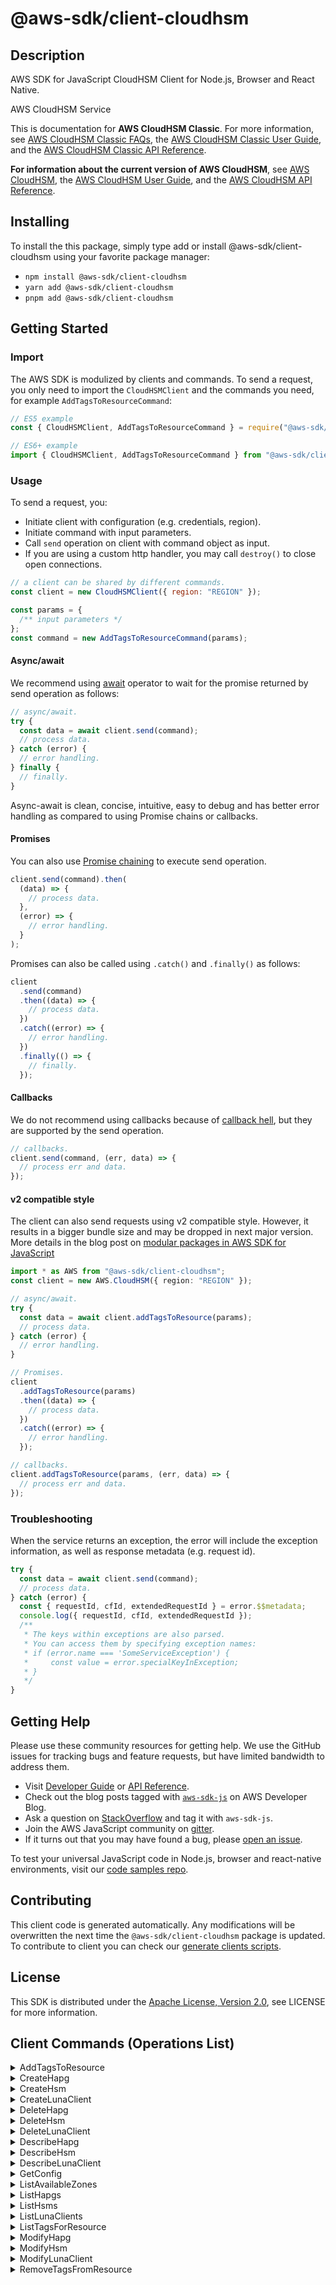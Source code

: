 <!-- generated file, do not edit directly -->

# @aws-sdk/client-cloudhsm

## Description

AWS SDK for JavaScript CloudHSM Client for Node.js, Browser and React Native.

<fullname>AWS CloudHSM Service</fullname>

<p>This is documentation for <b>AWS CloudHSM Classic</b>. For
more information, see <a href="http://aws.amazon.com/cloudhsm/faqs-classic/">AWS CloudHSM
Classic FAQs</a>, the <a href="https://docs.aws.amazon.com/cloudhsm/classic/userguide/">AWS
CloudHSM Classic User Guide</a>, and the <a href="https://docs.aws.amazon.com/cloudhsm/classic/APIReference/">AWS CloudHSM Classic API Reference</a>.</p>
<p>
<b>For information about the current version of AWS
CloudHSM</b>, see <a href="http://aws.amazon.com/cloudhsm/">AWS CloudHSM</a>, the
<a href="https://docs.aws.amazon.com/cloudhsm/latest/userguide/">AWS CloudHSM User Guide</a>,
and the <a href="https://docs.aws.amazon.com/cloudhsm/latest/APIReference/">AWS CloudHSM API
Reference</a>.</p>

## Installing

To install the this package, simply type add or install @aws-sdk/client-cloudhsm
using your favorite package manager:

- `npm install @aws-sdk/client-cloudhsm`
- `yarn add @aws-sdk/client-cloudhsm`
- `pnpm add @aws-sdk/client-cloudhsm`

## Getting Started

### Import

The AWS SDK is modulized by clients and commands.
To send a request, you only need to import the `CloudHSMClient` and
the commands you need, for example `AddTagsToResourceCommand`:

```js
// ES5 example
const { CloudHSMClient, AddTagsToResourceCommand } = require("@aws-sdk/client-cloudhsm");
```

```ts
// ES6+ example
import { CloudHSMClient, AddTagsToResourceCommand } from "@aws-sdk/client-cloudhsm";
```

### Usage

To send a request, you:

- Initiate client with configuration (e.g. credentials, region).
- Initiate command with input parameters.
- Call `send` operation on client with command object as input.
- If you are using a custom http handler, you may call `destroy()` to close open connections.

```js
// a client can be shared by different commands.
const client = new CloudHSMClient({ region: "REGION" });

const params = {
  /** input parameters */
};
const command = new AddTagsToResourceCommand(params);
```

#### Async/await

We recommend using [await](https://developer.mozilla.org/en-US/docs/Web/JavaScript/Reference/Operators/await)
operator to wait for the promise returned by send operation as follows:

```js
// async/await.
try {
  const data = await client.send(command);
  // process data.
} catch (error) {
  // error handling.
} finally {
  // finally.
}
```

Async-await is clean, concise, intuitive, easy to debug and has better error handling
as compared to using Promise chains or callbacks.

#### Promises

You can also use [Promise chaining](https://developer.mozilla.org/en-US/docs/Web/JavaScript/Guide/Using_promises#chaining)
to execute send operation.

```js
client.send(command).then(
  (data) => {
    // process data.
  },
  (error) => {
    // error handling.
  }
);
```

Promises can also be called using `.catch()` and `.finally()` as follows:

```js
client
  .send(command)
  .then((data) => {
    // process data.
  })
  .catch((error) => {
    // error handling.
  })
  .finally(() => {
    // finally.
  });
```

#### Callbacks

We do not recommend using callbacks because of [callback hell](http://callbackhell.com/),
but they are supported by the send operation.

```js
// callbacks.
client.send(command, (err, data) => {
  // process err and data.
});
```

#### v2 compatible style

The client can also send requests using v2 compatible style.
However, it results in a bigger bundle size and may be dropped in next major version. More details in the blog post
on [modular packages in AWS SDK for JavaScript](https://aws.amazon.com/blogs/developer/modular-packages-in-aws-sdk-for-javascript/)

```ts
import * as AWS from "@aws-sdk/client-cloudhsm";
const client = new AWS.CloudHSM({ region: "REGION" });

// async/await.
try {
  const data = await client.addTagsToResource(params);
  // process data.
} catch (error) {
  // error handling.
}

// Promises.
client
  .addTagsToResource(params)
  .then((data) => {
    // process data.
  })
  .catch((error) => {
    // error handling.
  });

// callbacks.
client.addTagsToResource(params, (err, data) => {
  // process err and data.
});
```

### Troubleshooting

When the service returns an exception, the error will include the exception information,
as well as response metadata (e.g. request id).

```js
try {
  const data = await client.send(command);
  // process data.
} catch (error) {
  const { requestId, cfId, extendedRequestId } = error.$$metadata;
  console.log({ requestId, cfId, extendedRequestId });
  /**
   * The keys within exceptions are also parsed.
   * You can access them by specifying exception names:
   * if (error.name === 'SomeServiceException') {
   *     const value = error.specialKeyInException;
   * }
   */
}
```

## Getting Help

Please use these community resources for getting help.
We use the GitHub issues for tracking bugs and feature requests, but have limited bandwidth to address them.

- Visit [Developer Guide](https://docs.aws.amazon.com/sdk-for-javascript/v3/developer-guide/welcome.html)
  or [API Reference](https://docs.aws.amazon.com/AWSJavaScriptSDK/v3/latest/index.html).
- Check out the blog posts tagged with [`aws-sdk-js`](https://aws.amazon.com/blogs/developer/tag/aws-sdk-js/)
  on AWS Developer Blog.
- Ask a question on [StackOverflow](https://stackoverflow.com/questions/tagged/aws-sdk-js) and tag it with `aws-sdk-js`.
- Join the AWS JavaScript community on [gitter](https://gitter.im/aws/aws-sdk-js-v3).
- If it turns out that you may have found a bug, please [open an issue](https://github.com/aws/aws-sdk-js-v3/issues/new/choose).

To test your universal JavaScript code in Node.js, browser and react-native environments,
visit our [code samples repo](https://github.com/aws-samples/aws-sdk-js-tests).

## Contributing

This client code is generated automatically. Any modifications will be overwritten the next time the `@aws-sdk/client-cloudhsm` package is updated.
To contribute to client you can check our [generate clients scripts](https://github.com/aws/aws-sdk-js-v3/tree/main/scripts/generate-clients).

## License

This SDK is distributed under the
[Apache License, Version 2.0](http://www.apache.org/licenses/LICENSE-2.0),
see LICENSE for more information.

## Client Commands (Operations List)

<details>
<summary>
AddTagsToResource
</summary>

[Command API Reference](https://docs.aws.amazon.com/AWSJavaScriptSDK/v3/latest/clients/client-cloudhsm/classes/addtagstoresourcecommand.html) / [Input](https://docs.aws.amazon.com/AWSJavaScriptSDK/v3/latest/clients/client-cloudhsm/interfaces/addtagstoresourcecommandinput.html) / [Output](https://docs.aws.amazon.com/AWSJavaScriptSDK/v3/latest/clients/client-cloudhsm/interfaces/addtagstoresourcecommandoutput.html)

</details>
<details>
<summary>
CreateHapg
</summary>

[Command API Reference](https://docs.aws.amazon.com/AWSJavaScriptSDK/v3/latest/clients/client-cloudhsm/classes/createhapgcommand.html) / [Input](https://docs.aws.amazon.com/AWSJavaScriptSDK/v3/latest/clients/client-cloudhsm/interfaces/createhapgcommandinput.html) / [Output](https://docs.aws.amazon.com/AWSJavaScriptSDK/v3/latest/clients/client-cloudhsm/interfaces/createhapgcommandoutput.html)

</details>
<details>
<summary>
CreateHsm
</summary>

[Command API Reference](https://docs.aws.amazon.com/AWSJavaScriptSDK/v3/latest/clients/client-cloudhsm/classes/createhsmcommand.html) / [Input](https://docs.aws.amazon.com/AWSJavaScriptSDK/v3/latest/clients/client-cloudhsm/interfaces/createhsmcommandinput.html) / [Output](https://docs.aws.amazon.com/AWSJavaScriptSDK/v3/latest/clients/client-cloudhsm/interfaces/createhsmcommandoutput.html)

</details>
<details>
<summary>
CreateLunaClient
</summary>

[Command API Reference](https://docs.aws.amazon.com/AWSJavaScriptSDK/v3/latest/clients/client-cloudhsm/classes/createlunaclientcommand.html) / [Input](https://docs.aws.amazon.com/AWSJavaScriptSDK/v3/latest/clients/client-cloudhsm/interfaces/createlunaclientcommandinput.html) / [Output](https://docs.aws.amazon.com/AWSJavaScriptSDK/v3/latest/clients/client-cloudhsm/interfaces/createlunaclientcommandoutput.html)

</details>
<details>
<summary>
DeleteHapg
</summary>

[Command API Reference](https://docs.aws.amazon.com/AWSJavaScriptSDK/v3/latest/clients/client-cloudhsm/classes/deletehapgcommand.html) / [Input](https://docs.aws.amazon.com/AWSJavaScriptSDK/v3/latest/clients/client-cloudhsm/interfaces/deletehapgcommandinput.html) / [Output](https://docs.aws.amazon.com/AWSJavaScriptSDK/v3/latest/clients/client-cloudhsm/interfaces/deletehapgcommandoutput.html)

</details>
<details>
<summary>
DeleteHsm
</summary>

[Command API Reference](https://docs.aws.amazon.com/AWSJavaScriptSDK/v3/latest/clients/client-cloudhsm/classes/deletehsmcommand.html) / [Input](https://docs.aws.amazon.com/AWSJavaScriptSDK/v3/latest/clients/client-cloudhsm/interfaces/deletehsmcommandinput.html) / [Output](https://docs.aws.amazon.com/AWSJavaScriptSDK/v3/latest/clients/client-cloudhsm/interfaces/deletehsmcommandoutput.html)

</details>
<details>
<summary>
DeleteLunaClient
</summary>

[Command API Reference](https://docs.aws.amazon.com/AWSJavaScriptSDK/v3/latest/clients/client-cloudhsm/classes/deletelunaclientcommand.html) / [Input](https://docs.aws.amazon.com/AWSJavaScriptSDK/v3/latest/clients/client-cloudhsm/interfaces/deletelunaclientcommandinput.html) / [Output](https://docs.aws.amazon.com/AWSJavaScriptSDK/v3/latest/clients/client-cloudhsm/interfaces/deletelunaclientcommandoutput.html)

</details>
<details>
<summary>
DescribeHapg
</summary>

[Command API Reference](https://docs.aws.amazon.com/AWSJavaScriptSDK/v3/latest/clients/client-cloudhsm/classes/describehapgcommand.html) / [Input](https://docs.aws.amazon.com/AWSJavaScriptSDK/v3/latest/clients/client-cloudhsm/interfaces/describehapgcommandinput.html) / [Output](https://docs.aws.amazon.com/AWSJavaScriptSDK/v3/latest/clients/client-cloudhsm/interfaces/describehapgcommandoutput.html)

</details>
<details>
<summary>
DescribeHsm
</summary>

[Command API Reference](https://docs.aws.amazon.com/AWSJavaScriptSDK/v3/latest/clients/client-cloudhsm/classes/describehsmcommand.html) / [Input](https://docs.aws.amazon.com/AWSJavaScriptSDK/v3/latest/clients/client-cloudhsm/interfaces/describehsmcommandinput.html) / [Output](https://docs.aws.amazon.com/AWSJavaScriptSDK/v3/latest/clients/client-cloudhsm/interfaces/describehsmcommandoutput.html)

</details>
<details>
<summary>
DescribeLunaClient
</summary>

[Command API Reference](https://docs.aws.amazon.com/AWSJavaScriptSDK/v3/latest/clients/client-cloudhsm/classes/describelunaclientcommand.html) / [Input](https://docs.aws.amazon.com/AWSJavaScriptSDK/v3/latest/clients/client-cloudhsm/interfaces/describelunaclientcommandinput.html) / [Output](https://docs.aws.amazon.com/AWSJavaScriptSDK/v3/latest/clients/client-cloudhsm/interfaces/describelunaclientcommandoutput.html)

</details>
<details>
<summary>
GetConfig
</summary>

[Command API Reference](https://docs.aws.amazon.com/AWSJavaScriptSDK/v3/latest/clients/client-cloudhsm/classes/getconfigcommand.html) / [Input](https://docs.aws.amazon.com/AWSJavaScriptSDK/v3/latest/clients/client-cloudhsm/interfaces/getconfigcommandinput.html) / [Output](https://docs.aws.amazon.com/AWSJavaScriptSDK/v3/latest/clients/client-cloudhsm/interfaces/getconfigcommandoutput.html)

</details>
<details>
<summary>
ListAvailableZones
</summary>

[Command API Reference](https://docs.aws.amazon.com/AWSJavaScriptSDK/v3/latest/clients/client-cloudhsm/classes/listavailablezonescommand.html) / [Input](https://docs.aws.amazon.com/AWSJavaScriptSDK/v3/latest/clients/client-cloudhsm/interfaces/listavailablezonescommandinput.html) / [Output](https://docs.aws.amazon.com/AWSJavaScriptSDK/v3/latest/clients/client-cloudhsm/interfaces/listavailablezonescommandoutput.html)

</details>
<details>
<summary>
ListHapgs
</summary>

[Command API Reference](https://docs.aws.amazon.com/AWSJavaScriptSDK/v3/latest/clients/client-cloudhsm/classes/listhapgscommand.html) / [Input](https://docs.aws.amazon.com/AWSJavaScriptSDK/v3/latest/clients/client-cloudhsm/interfaces/listhapgscommandinput.html) / [Output](https://docs.aws.amazon.com/AWSJavaScriptSDK/v3/latest/clients/client-cloudhsm/interfaces/listhapgscommandoutput.html)

</details>
<details>
<summary>
ListHsms
</summary>

[Command API Reference](https://docs.aws.amazon.com/AWSJavaScriptSDK/v3/latest/clients/client-cloudhsm/classes/listhsmscommand.html) / [Input](https://docs.aws.amazon.com/AWSJavaScriptSDK/v3/latest/clients/client-cloudhsm/interfaces/listhsmscommandinput.html) / [Output](https://docs.aws.amazon.com/AWSJavaScriptSDK/v3/latest/clients/client-cloudhsm/interfaces/listhsmscommandoutput.html)

</details>
<details>
<summary>
ListLunaClients
</summary>

[Command API Reference](https://docs.aws.amazon.com/AWSJavaScriptSDK/v3/latest/clients/client-cloudhsm/classes/listlunaclientscommand.html) / [Input](https://docs.aws.amazon.com/AWSJavaScriptSDK/v3/latest/clients/client-cloudhsm/interfaces/listlunaclientscommandinput.html) / [Output](https://docs.aws.amazon.com/AWSJavaScriptSDK/v3/latest/clients/client-cloudhsm/interfaces/listlunaclientscommandoutput.html)

</details>
<details>
<summary>
ListTagsForResource
</summary>

[Command API Reference](https://docs.aws.amazon.com/AWSJavaScriptSDK/v3/latest/clients/client-cloudhsm/classes/listtagsforresourcecommand.html) / [Input](https://docs.aws.amazon.com/AWSJavaScriptSDK/v3/latest/clients/client-cloudhsm/interfaces/listtagsforresourcecommandinput.html) / [Output](https://docs.aws.amazon.com/AWSJavaScriptSDK/v3/latest/clients/client-cloudhsm/interfaces/listtagsforresourcecommandoutput.html)

</details>
<details>
<summary>
ModifyHapg
</summary>

[Command API Reference](https://docs.aws.amazon.com/AWSJavaScriptSDK/v3/latest/clients/client-cloudhsm/classes/modifyhapgcommand.html) / [Input](https://docs.aws.amazon.com/AWSJavaScriptSDK/v3/latest/clients/client-cloudhsm/interfaces/modifyhapgcommandinput.html) / [Output](https://docs.aws.amazon.com/AWSJavaScriptSDK/v3/latest/clients/client-cloudhsm/interfaces/modifyhapgcommandoutput.html)

</details>
<details>
<summary>
ModifyHsm
</summary>

[Command API Reference](https://docs.aws.amazon.com/AWSJavaScriptSDK/v3/latest/clients/client-cloudhsm/classes/modifyhsmcommand.html) / [Input](https://docs.aws.amazon.com/AWSJavaScriptSDK/v3/latest/clients/client-cloudhsm/interfaces/modifyhsmcommandinput.html) / [Output](https://docs.aws.amazon.com/AWSJavaScriptSDK/v3/latest/clients/client-cloudhsm/interfaces/modifyhsmcommandoutput.html)

</details>
<details>
<summary>
ModifyLunaClient
</summary>

[Command API Reference](https://docs.aws.amazon.com/AWSJavaScriptSDK/v3/latest/clients/client-cloudhsm/classes/modifylunaclientcommand.html) / [Input](https://docs.aws.amazon.com/AWSJavaScriptSDK/v3/latest/clients/client-cloudhsm/interfaces/modifylunaclientcommandinput.html) / [Output](https://docs.aws.amazon.com/AWSJavaScriptSDK/v3/latest/clients/client-cloudhsm/interfaces/modifylunaclientcommandoutput.html)

</details>
<details>
<summary>
RemoveTagsFromResource
</summary>

[Command API Reference](https://docs.aws.amazon.com/AWSJavaScriptSDK/v3/latest/clients/client-cloudhsm/classes/removetagsfromresourcecommand.html) / [Input](https://docs.aws.amazon.com/AWSJavaScriptSDK/v3/latest/clients/client-cloudhsm/interfaces/removetagsfromresourcecommandinput.html) / [Output](https://docs.aws.amazon.com/AWSJavaScriptSDK/v3/latest/clients/client-cloudhsm/interfaces/removetagsfromresourcecommandoutput.html)

</details>
